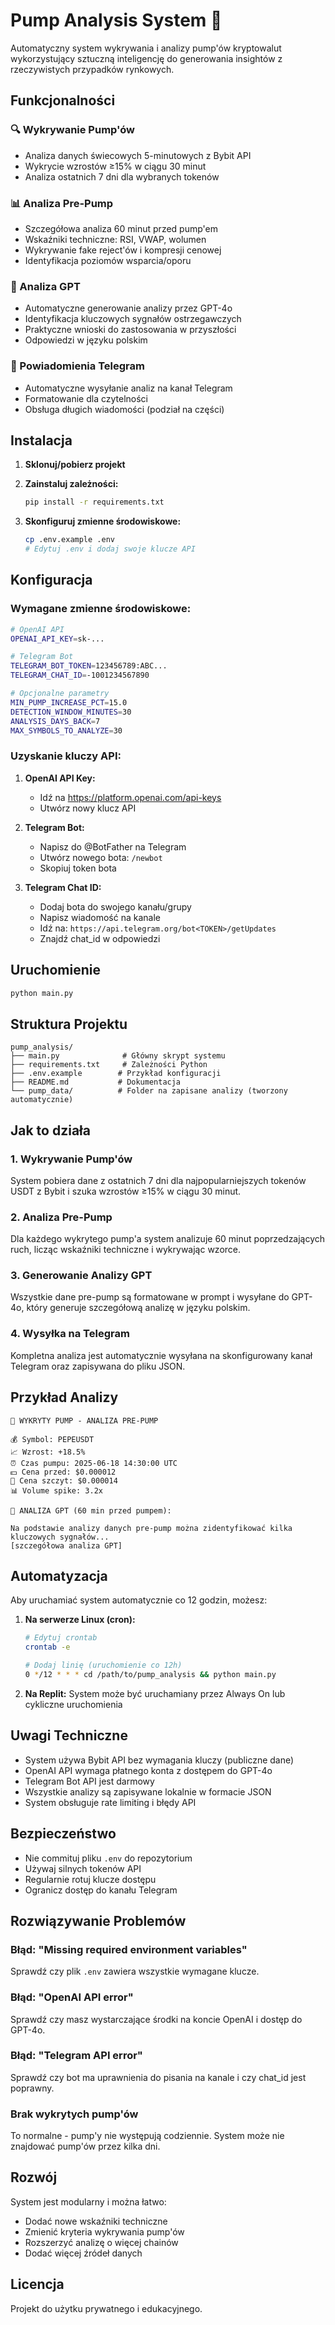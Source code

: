 # Pump Analysis System 🚀

Automatyczny system wykrywania i analizy pump'ów kryptowalut wykorzystujący sztuczną inteligencję do generowania insightów z rzeczywistych przypadków rynkowych.

## Funkcjonalności

### 🔍 Wykrywanie Pump'ów
- Analiza danych świecowych 5-minutowych z Bybit API
- Wykrycie wzrostów ≥15% w ciągu 30 minut
- Analiza ostatnich 7 dni dla wybranych tokenów

### 📊 Analiza Pre-Pump
- Szczegółowa analiza 60 minut przed pump'em
- Wskaźniki techniczne: RSI, VWAP, wolumen
- Wykrywanie fake reject'ów i kompresji cenowej
- Identyfikacja poziomów wsparcia/oporu

### 🤖 Analiza GPT
- Automatyczne generowanie analizy przez GPT-4o
- Identyfikacja kluczowych sygnałów ostrzegawczych
- Praktyczne wnioski do zastosowania w przyszłości
- Odpowiedzi w języku polskim

### 📱 Powiadomienia Telegram
- Automatyczne wysyłanie analiz na kanał Telegram
- Formatowanie dla czytelności
- Obsługa długich wiadomości (podział na części)

## Instalacja

1. **Sklonuj/pobierz projekt**
2. **Zainstaluj zależności:**
   ```bash
   pip install -r requirements.txt
   ```

3. **Skonfiguruj zmienne środowiskowe:**
   ```bash
   cp .env.example .env
   # Edytuj .env i dodaj swoje klucze API
   ```

## Konfiguracja

### Wymagane zmienne środowiskowe:

```bash
# OpenAI API
OPENAI_API_KEY=sk-...

# Telegram Bot
TELEGRAM_BOT_TOKEN=123456789:ABC...
TELEGRAM_CHAT_ID=-1001234567890

# Opcjonalne parametry
MIN_PUMP_INCREASE_PCT=15.0
DETECTION_WINDOW_MINUTES=30
ANALYSIS_DAYS_BACK=7
MAX_SYMBOLS_TO_ANALYZE=30
```

### Uzyskanie kluczy API:

1. **OpenAI API Key:**
   - Idź na https://platform.openai.com/api-keys
   - Utwórz nowy klucz API

2. **Telegram Bot:**
   - Napisz do @BotFather na Telegram
   - Utwórz nowego bota: `/newbot`
   - Skopiuj token bota

3. **Telegram Chat ID:**
   - Dodaj bota do swojego kanału/grupy
   - Napisz wiadomość na kanale
   - Idź na: `https://api.telegram.org/bot<TOKEN>/getUpdates`
   - Znajdź chat_id w odpowiedzi

## Uruchomienie

```bash
python main.py
```

## Struktura Projektu

```
pump_analysis/
├── main.py              # Główny skrypt systemu
├── requirements.txt     # Zależności Python
├── .env.example        # Przykład konfiguracji
├── README.md           # Dokumentacja
└── pump_data/          # Folder na zapisane analizy (tworzony automatycznie)
```

## Jak to działa

### 1. Wykrywanie Pump'ów
System pobiera dane z ostatnich 7 dni dla najpopularniejszych tokenów USDT z Bybit i szuka wzrostów ≥15% w ciągu 30 minut.

### 2. Analiza Pre-Pump
Dla każdego wykrytego pump'a system analizuje 60 minut poprzedzających ruch, licząc wskaźniki techniczne i wykrywając wzorce.

### 3. Generowanie Analizy GPT
Wszystkie dane pre-pump są formatowane w prompt i wysyłane do GPT-4o, który generuje szczegółową analizę w języku polskim.

### 4. Wysyłka na Telegram
Kompletna analiza jest automatycznie wysyłana na skonfigurowany kanał Telegram oraz zapisywana do pliku JSON.

## Przykład Analizy

```
🎯 WYKRYTY PUMP - ANALIZA PRE-PUMP

💰 Symbol: PEPEUSDT
📈 Wzrost: +18.5%
⏰ Czas pumpu: 2025-06-18 14:30:00 UTC
💵 Cena przed: $0.000012
🚀 Cena szczyt: $0.000014
📊 Volume spike: 3.2x

📝 ANALIZA GPT (60 min przed pumpem):

Na podstawie analizy danych pre-pump można zidentyfikować kilka kluczowych sygnałów...
[szczegółowa analiza GPT]
```

## Automatyzacja

Aby uruchamiać system automatycznie co 12 godzin, możesz:

1. **Na serwerze Linux (cron):**
   ```bash
   # Edytuj crontab
   crontab -e
   
   # Dodaj linię (uruchomienie co 12h)
   0 */12 * * * cd /path/to/pump_analysis && python main.py
   ```

2. **Na Replit:**
   System może być uruchamiany przez Always On lub cykliczne uruchomienia

## Uwagi Techniczne

- System używa Bybit API bez wymagania kluczy (publiczne dane)
- OpenAI API wymaga płatnego konta z dostępem do GPT-4o
- Telegram Bot API jest darmowy
- Wszystkie analizy są zapisywane lokalnie w formacie JSON
- System obsługuje rate limiting i błędy API

## Bezpieczeństwo

- Nie commituj pliku `.env` do repozytorium
- Używaj silnych tokenów API
- Regularnie rotuj klucze dostępu
- Ogranicz dostęp do kanału Telegram

## Rozwiązywanie Problemów

### Błąd: "Missing required environment variables"
Sprawdź czy plik `.env` zawiera wszystkie wymagane klucze.

### Błąd: "OpenAI API error"
Sprawdź czy masz wystarczające środki na koncie OpenAI i dostęp do GPT-4o.

### Błąd: "Telegram API error"
Sprawdź czy bot ma uprawnienia do pisania na kanale i czy chat_id jest poprawny.

### Brak wykrytych pump'ów
To normalne - pump'y nie występują codziennie. System może nie znajdować pump'ów przez kilka dni.

## Rozwój

System jest modularny i można łatwo:
- Dodać nowe wskaźniki techniczne
- Zmienić kryteria wykrywania pump'ów
- Rozszerzyć analizę o więcej chainów
- Dodać więcej źródeł danych

## Licencja

Projekt do użytku prywatnego i edukacyjnego.